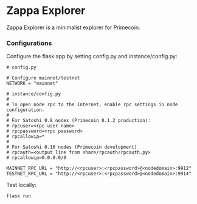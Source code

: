 # Zappa Explorer

Zappa Explorer is a minimalist explorer for Primecoin.

### Configurations

Configure the flask app by setting config.py and instance/config.py:

```
# config.py

# Configure mainnet/testnet
NETWORK = "mainnet"
```

```
# instance/config.py
#
# To open node rpc to the Internet, enable rpc settings in node configuration.
#
# For Satoshi 0.8 nodes (Primecoin 0.1.2 production):
# rpcuser=<rpc user name>
# rpcpassword=<rpc password>
# rpcallowip=*
#
# For Satoshi 0.16 nodes (Primecoin development)
# rpcauth=<output line from share/rpcauth/rpcauth.py>
# rpcallowip=0.0.0.0/0

MAINNET_RPC_URL = "http://<rpcuser>:<rpcpassword>@<nodedomain>:9912"
TESTNET_RPC_URL = "http://<rpcuser>:<rpcpassword>@<nodedomain>:9914"
```

Test locally:

```
flask run
```
